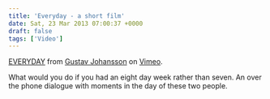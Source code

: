```yaml
---
title: 'Everyday - a short film'
date: Sat, 23 Mar 2013 07:00:37 +0000
draft: false
tags: ['Video']
---
```


[EVERYDAY](http://vimeo.com/61513164) from [Gustav Johansson](http://vimeo.com/gustavjohansson) on [Vimeo](http://vimeo.com).

What would you do if you had an eight day week rather than seven. An over the phone dialogue with moments in the day of these two people.